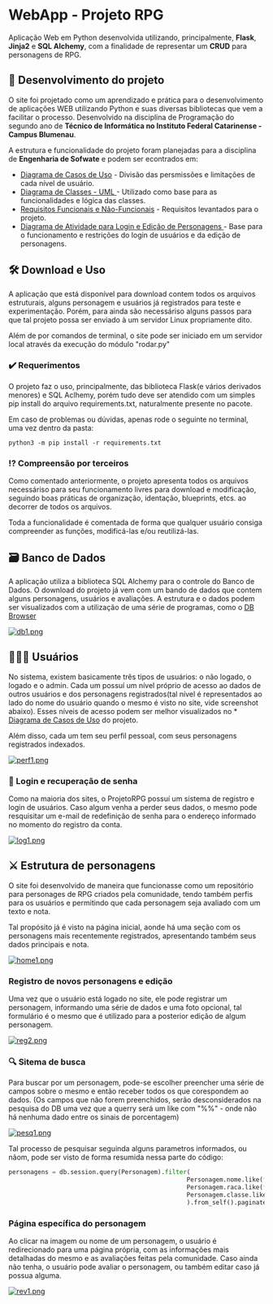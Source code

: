 # WebApp - Projeto RPG

Aplicação Web em Python desenvolvida utilizando, principalmente, **Flask**, **Jinja2** e **SQL Alchemy**, com a finalidade de representar um **CRUD** para personagens de RPG.

## 📜 Desenvolvimento do projeto

O site foi projetado como um aprendizado e prática para o desenvolvimento de aplicações WEB utilizando Python e suas diversas bibliotecas que vem a facilitar o processo.
Desenvolvido na disciplina de Programação do segundo ano de **Técnico de Informática no Instituto Federal Catarinense - Campus Blumenau**.

A estrutura e funcionalidade do projeto foram planejadas para a disciplina de **Engenharia de Sofwate** e podem ser econtrados em:

* [Diagrama de Casos de Uso](https://drive.google.com/file/d/1f9U2Ca80Q15Q7hxFw4ebObOhR_xMrVkx/view?usp=sharing) - Divisão das persmissões e limitações de cada nível de usuário.
* [Diagrama de Classes - UML ](https://cdn.discordapp.com/attachments/419058354187403264/777969219946020884/unknown.png) - Utilizado como base para as funcionalidades e lógica das classes.
* [Requisitos Funcionais e Não-Funcionais](https://drive.google.com/file/d/1PWxJt2yFt8fbNCbKFLRKZgQPZ4GM0LYl/view?usp=sharing) - Requisitos levantados para o projeto.
* [Diagrama de Atividade para Login e Edição de Personagens ](https://drive.google.com/file/d/165e2T-PaWqprlfVevT9Vl2jfIrJ6jjBq/view?usp=sharing) - Base para o funcionamento  e restrições do login de usuários e da edição de personagens.


## 🛠 Download e Uso

A aplicação que está disponível para download contem todos os arquivos estruturais, alguns personagem e usuários já registrados para teste e experimentação. Porém, para ainda são necessáriso alguns passos para que tal projeto possa ser enviado à um servidor Linux propriamente dito.

Além de por comandos de terminal, o site pode ser iniciado em um servidor local através da execução do módulo "rodar.py"


### ✔️ Requerimentos

O projeto faz o uso, principalmente, das biblioteca Flask(e vários derivados menores) e SQL Aclhemy, porém tudo deve ser atendido com um simples pip install do arquivo requirements.txt, naturalmente presente no pacote.

Em caso de problemas ou dúvidas, apenas rode o seguinte no terminal, uma vez dentro da pasta:
```
python3 -m pip install -r requirements.txt
```

### ⁉️ Compreensão por terceiros

Como comentado anteriormente, o projeto apresenta todos os arquivos necessáriso para seu funcionamento livres para download e modificação, seguindo boas práticas de organização, identação, blueprints, etcs. ao decorrer de todos os arquivos. 

Toda a funcionalidade é comentada de forma que qualquer usuário consiga compreender as funções, modificá-las e/ou reutilizá-las.

## 🗃 Banco de Dados

A aplicação utiliza a biblioteca SQL Alchemy para o controle do Banco de Dados.
O download do projeto já vem com um bando de dados que contem alguns personagens, usuários e avaliações.
A estrutura e o dados podem ser visualizados com a utilização de uma série de programas, como o [DB Browser](https://sqlitebrowser.org/)

[![db1.png](https://i.ibb.co/JFZ8LX9/db1.png)](https://i.ibb.co/JFZ8LX9/db1.png)

## 🧑‍🤝‍🧑 Usuários

No sistema, existem basicamente três tipos de usuários: o não logado, o logado e o admin. 
Cada um possuí um nível próprio de acesso ao dados de outros usuários e dos personagens registrados(tal nível é representados ao lado do nome do usuário quando o mesmo é visto no site, vide screenshot abaixo).
Esses níveis de acesso podem ser melhor visualizados no * [Diagrama de Casos de Uso](https://drive.google.com/file/d/1f9U2Ca80Q15Q7hxFw4ebObOhR_xMrVkx/view?usp=sharing) do projeto.

Além disso, cada um tem seu perfil pessoal, com seus personagens registrados indexados.

[![perf1.png](https://i.ibb.co/H4VGw8H/perf1.png)](https://i.ibb.co/H4VGw8H/perf1.png)

### 🔑 Login e recuperação de senha

Como na maioria dos sites, o ProjetoRPG possuí um sistema de registro e login de usuários.
Caso algum venha a perder seus dados, o mesmo pode resquisitar um e-mail de redefinição de senha para o endereço informado no momento do registro da conta.

[![log1.png](https://i.ibb.co/W3h7TCd/log1.png)](https://i.ibb.co/W3h7TCd/log1.png)


## ⚔️ Estrutura de personagens

O site foi desenvolvido de maneira que funcionasse como um repositório para personages de RPG criados pela comunidade, tendo também perfis para os usuários e permitindo que cada personagem seja avaliado com um texto e nota.

Tal propósito já é visto na página inicial, aonde há uma seção com os personagens mais recentemente registrados, apresentando também seus dados principais e nota.

[![home1.png](https://i.ibb.co/HTTTrVt/home1.png)](https://i.ibb.co/HTTTrVt/home1.png)

### Registro de novos personagens e edição
Uma vez que o usuário está logado no site, ele pode registrar um personagem, informando uma série de dados e uma foto opcional, tal formulário é o mesmo que é utilizado para a posterior edição de algum personagem.

[![reg2.png](https://i.ibb.co/dJcwLQs/reg2.png)](https://i.ibb.co/dJcwLQs/reg2.png)

### 🔍 Sitema de busca

Para buscar por um personagem, pode-se escolher preencher uma série de campos sobre o mesmo e então receber todos os que corespondem ao dados.
(Os campos que não forem preenchidos, serão desconsiderados na pesquisa do DB uma vez que a querry será um like com "%%" - onde não há nenhuma dado entre os sinais de porcentagem)

[![pesq1.png](https://i.ibb.co/G2XQkgK/pesq1.png)](https://i.ibb.co/G2XQkgK/pesq1.png)

Tal processo de pesquisar seguinda alguns parametros informados, ou nãom, pode ser visto de forma resumida nessa parte do código:

```python
personagens = db.session.query(Personagem).filter(
                                                 Personagem.nome.like(f"%{form_procurar_pers.nome.data}%"),
                                                 Personagem.raca.like(f"%{form_procurar_pers.raca.data}%"),
                                                 Personagem.classe.like(f"%{form_procurar_pers.classe.data}%"),
                                                 ).from_self().paginate(page=1, per_page=9)
```

### Página específica do personagem

Ao clicar na imagem ou nome de um personagem, o usuário é redirecionado para uma página própria, com as informações mais detalhadas do mesmo e as avaliações feitas pela comunidade.
Caso ainda não tenha, o usuário pode avaliar o personagem, ou também editar caso já possua alguma.

[![rev1.png](https://i.ibb.co/VCrv7W2/rev1.png)](https://i.ibb.co/VCrv7W2/rev1.png)



